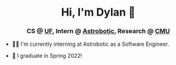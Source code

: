<h1 align="center">Hi, I'm Dylan 👋</h1>
<h3 align="center">CS @ <a href=https://www.cise.ufl.edu target="blank">UF</a>,  Intern @ <a href=https://www.astrobotic.com target="blank">Astrobotic</a>,  Research @ <a href=https://frc.ri.cmu.edu target="blank">CMU</a></h3>

<p>
  
- 👨‍💼 I'm currently interning at Astrobotic as a Software Engineer. 
  
- 👷‍ I graduate in Spring 2022! 
  
</p>

<!--
**dylanhawley/dylanhawley** is a ✨ _special_ ✨ repository because its `README.md` (this file) appears on your GitHub profile.

Here are some ideas to get you started:

- 🔭 I’m currently working on ...
- 🌱 I’m currently learning ...
- 👯 I’m looking to collaborate on ...
- 🤔 I’m looking for help with ...
- 💬 Ask me about ...
- 📫 How to reach me: ...
- 😄 Pronouns: ...
- ⚡ Fun fact: ...
-->
